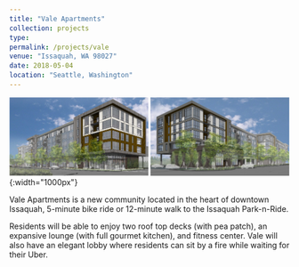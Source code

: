 ```yaml
---
title: "Vale Apartments"
collection: projects
type: 
permalink: /projects/vale
venue: "Issaquah, WA 98027"
date: 2018-05-04
location: "Seattle, Washington"
---
```

![vale](/images/vale.png){:width="1000px"}

Vale Apartments is a new community located in the heart of downtown Issaquah, 5-minute bike ride or 12-minute walk to the Issaquah Park-n-Ride.

Residents will be able to enjoy two roof top decks (with pea patch), an expansive lounge (with full gourmet kitchen), and fitness center. Vale will also have an elegant lobby where residents can sit by a fire while waiting for their Uber.

